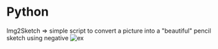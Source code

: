# Python
Img2Sketch => simple script to convert a picture into a "beautiful" pencil sketch using negative
![ex](https://github.com/Timophane/Python/blob/main/oldNew.png)
